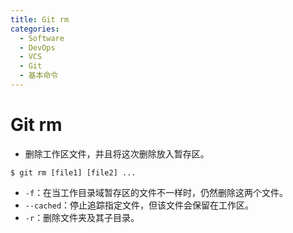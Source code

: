 ```yaml
---
title: Git rm
categories:
  - Software
  - DevOps
  - VCS
  - Git
  - 基本命令
---
```

# Git rm

- 删除工作区文件，并且将这次删除放入暂存区。

```shell
$ git rm [file1] [file2] ...
```

- `-f`：在当工作目录域暂存区的文件不一样时，仍然删除这两个文件。
- `--cached`：停止追踪指定文件，但该文件会保留在工作区。
- `-r`：删除文件夹及其子目录。

